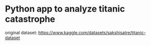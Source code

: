 # Python app to analyze titanic catastrophe

original dataset: https://www.kaggle.com/datasets/sakshisatre/titanic-dataset

